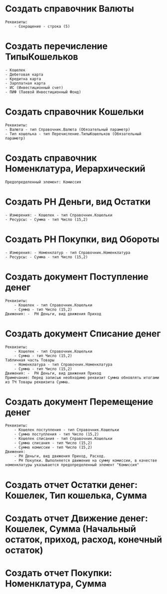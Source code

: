 # Создать справочник Валюты
    Реквизиты:
        - Сокращение - строка (5)

# Создать перечисление ТипыКошельков
    - Кошелек
    - Дебетовая карта
    - Кредитна карта
    - Зарплатная карта
    - ИС (Инвестиционный счет)
    - ПИФ (Паевой Инвестиционный Фонд)

# Создать справочник Кошельки
    Реквизиты:
    - Валюта - тип Справочник.Валюта (Обязательный параметр)
    - Тип кошелька - тип Перечисление.ТипыКошельков (Обязательный параметр)

# Создать справочник Номенклатура, Иерархический
    Предопределенный элемент: Комиссия

# Создать РН Деньги, вид Остатки
    - Измерения: - Кошелек - тип Справочник.Кошельки
    - Ресурсы: - Сумма - тип Число (15,2) 

# Создать РН Покупки, вид Обороты
    - Измерения: - Номенклатур - тип Справочник.Номенклатура
    - Ресурсы: - Сумма - тип Число (15,2)        

# Создать документ Поступление денег
    Реквизиты:
        - Кошелек - тип Справочник.Кошельки
        - Сумма - тип Число (15,2)
    Движения: -  РН Деньги, вид движения Приход

# Создать документ Списание денег
    Реквизиты:
        - Кошелек - тип Справочник.Кошельки
        - Сумма - тип Число (15,2)
    Табличная часть Товары
        - Номенклатура - тип Справочник.Номенклатура
        - Сумма - тип Число (15,2)  
    Движения: -  РН Деньги, вид движения Приход
    Примечание: Перед записью необходимо реквизит Сумма обновлять итогами из ТЧ Товары реквизита Сумма.

# Создать документ Перемещение денег
    Реквизиты:
        - Кошелек поступления - тип Справочник.Кошельки
        - Сумма поступления - тип Число (15,2)
        - Кошелек списания - тип Справочник.Кошельки
        - Сумма списания - тип Число (15,2)
        - Сумма комиссии - тип Число (15,2)
    Движения:
        - РН Деньги, вид движения Приход, Расход.
        - РН Покупки. Выполняется движение на сумму комиссии, в качестве номенклатуры указывается предопределенный элемент "Комиссия" 
          
# Создать отчет Остатки денег: Кошелек, Тип кошелька, Сумма

# Создать отчет Движение денег: Кошелек, Сумма (Начальный остаток, приход, расход, конечный остаток)

# Создать отчет Покупки: Номенклатура, Сумма



